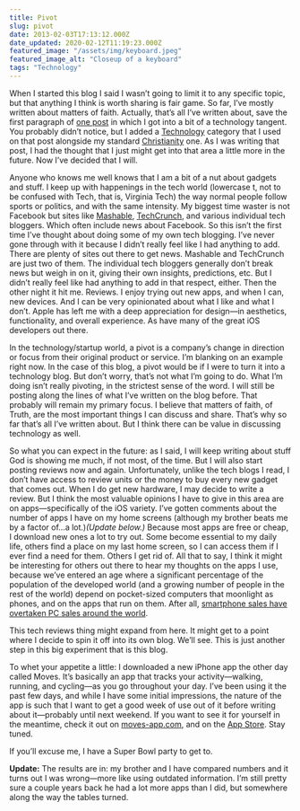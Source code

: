 ```yaml
---
title: Pivot
slug: pivot
date: 2013-02-03T17:13:12.000Z
date_updated: 2020-02-12T11:19:23.000Z
featured_image: "/assets/img/keyboard.jpeg"
featured_image_alt: "Closeup of a keyboard"
tags: "Technology"
---
```


When I started this blog I said I wasn’t going to limit it to any specific topic, but that anything I think is worth sharing is fair game. So far, I’ve mostly written about matters of faith. Actually, that’s all I’ve written about, save the first paragraph of [one post](/2012/good-books/) in which I got into a bit of a technology tangent. You probably didn’t notice, but I added a [Technology](/tag/technology/) category that I used on that post alongside my standard [Christianity](/tag/christianity/) one. As I was writing that post, I had the thought that I just might get into that area a little more in the future. Now I’ve decided that I will.

Anyone who knows me well knows that I am a bit of a nut about gadgets and stuff. I keep up with happenings in the tech world (lowercase t, not to be confused with Tech, that is, Virginia Tech) the way normal people follow sports or politics, and with the same intensity. My biggest time waster is not Facebook but sites like [Mashable](http://mashable.com/), [TechCrunch](http://techcrunch.com/), and various individual tech bloggers. Which often include news about Facebook. So this isn’t the first time I’ve thought about doing some of my own tech blogging. I’ve never gone through with it because I didn’t really feel like I had anything to add. There are plenty of sites out there to get news. Mashable and TechCrunch are just two of them. The individual tech bloggers generally don’t break news but weigh in on it, giving their own insights, predictions, etc. But I didn’t really feel like had anything to add in that respect, either. Then the other night it hit me. Reviews. I enjoy trying out new apps, and when I can, new devices. And I can be very opinionated about what I like and what I don’t. Apple has left me with a deep appreciation for design—in aesthetics, functionality, and overall experience. As have many of the great iOS developers out there.

In the technology/startup world, a pivot is a company’s change in direction or focus from their original product or service. I’m blanking on an example right now. In the case of this blog, a pivot would be if I were to turn it into a technology blog. But don’t worry, that’s not what I’m going to do. What I’m doing isn’t really pivoting, in the strictest sense of the word. I will still be posting along the lines of what I’ve written on the blog before. That probably will remain my primary focus. I believe that matters of faith, of Truth, are the most important things I can discuss and share. That’s why so far that’s all I’ve written about. But I think there can be value in discussing technology as well.

So what you can expect in the future: as I said, I will keep writing about stuff God is showing me much, if not most, of the time. But I will also start posting reviews now and again. Unfortunately, unlike the tech blogs I read, I don’t have access to review units or the money to buy every new gadget that comes out. When I do get new hardware, I may decide to write a review. But I think the most valuable opinions I have to give in this area are on apps—specifically of the iOS variety. I’ve gotten comments about the number of apps I have on my home screens (although my brother beats me by a factor of…a lot.)*(Update below.)* Because most apps are free or cheap, I download new ones a lot to try out. Some become essential to my daily life, others find a place on my last home screen, so I can access them if I ever find a need for them. Others I get rid of. All that to say, I think it might be interesting for others out there to hear my thoughts on the apps I use, because we’ve entered an age where a significant percentage of the population of the developed world (and a growing number of people in the rest of the world) depend on pocket-sized computers that moonlight as phones, and on the apps that run on them. After all, [smartphone sales have overtaken PC sales around the world](http://mashable.com/2012/02/03/smartphone-sales-overtake-pcs/).

This tech reviews thing might expand from here. It might get to a point where I decide to spin it off into its own blog. We’ll see. This is just another step in this big experiment that is this blog.

To whet your appetite a little: I downloaded a new iPhone app the other day called Moves. It’s basically an app that tracks your activity—walking, running, and cycling—as you go throughout your day. I’ve been using it the past few days, and while I have some initial impressions, the nature of the app is such that I want to get a good week of use out of it before writing about it—probably until next weekend. If you want to see it for yourself in the meantime, check it out on [moves-app.com](http://moves-app.com/), and on the [App Store](https://itunes.apple.com/us/app/moves/id509204969?mt=8). Stay tuned.

If you’ll excuse me, I have a Super Bowl party to get to.

**Update:** The results are in: my brother and I have compared numbers and it turns out I was wrong—more like using outdated information. I’m still pretty sure a couple years back he had a lot more apps than I did, but somewhere along the way the tables turned.
